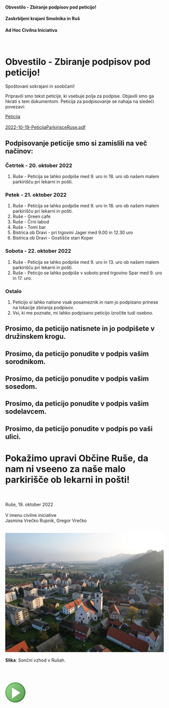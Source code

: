 #### Obvestilo - Zbiranje podpisov pod peticijo!

#### Zaskrbljeni krajani Smolnika in Ruš
#### Ad Hoc Civilna Iniciativa 
<br/>


# Obvestilo - Zbiranje podpisov pod peticijo!


Spoštovani sokrajani in soobčani!

Pripravili smo tekst peticije, ki vsebuje polja za podpise. Objavili smo ga 
hkrati s tem dokumentom. Peticija za podpisovanje se nahaja na sledeči povezavi:

[Peticija](./pdf/2022-10-19-PeticijaParkirisceRuse.pdf)
<br/>
<br/>
[2022-10-19-PeticijaParkirisceRuse.pdf](./pdf/2022-10-19-PeticijaParkirisceRuse.pdf)

## Podpisovanje peticije smo si zamislili na več načinov:

### Četrtek - 20. oktober 2022

1. Ruše - Peticija se lahko podpiše med 9. uro in 18. uro ob našem malem parkirišču pri lekarni in pošti.

### Petek - 21. oktober 2022

1. Ruše - Peticija se lahko podpiše med 9. uro in 18. uro ob našem malem parkirišču pri lekarni in pošti.
1. Ruše - Green cafe
1. Ruše - Črni labod
1. Ruše - Tomi bar
1. Bistrica ob Dravi - pri trgovini Jager med 9.00 in 12.30 uro
1. Bistrica ob Dravi - Gostišče stari Koper

### Sobota - 22. oktober 2022

1. Ruše - Peticija se lahko podpiše med 9. uro in 13. uro ob našem malem parkirišču pri lekarni in pošti.
1. Ruše - Peticijo se lahko podpiše v soboto pred trgovino Spar med 9. uro in 17. uro.

### Ostalo

1.	Peticijo si lahko natisne vsak posameznik in nam jo podpisano prinese na lokacije zbiranja podpisov.
1.  Vsi, ki me poznate, mi lahko podpisano peticijo izročite tudi osebno.

## Prosimo, da peticijo natisnete in jo <b>podpišete v družinskem krogu</b>.

## Prosimo, da peticijo <b>ponudite v podpis vašim sorodnikom</b>.

## Prosimo, da peticijo <b>ponudite v podpis vašim sosedom</b>.

## Prosimo, da peticijo <b>ponudite v podpis vašim sodelavcem</b>.

## Prosimo, da peticijo <b>ponudite v podpis po vaši ulici</b>.

# Pokažimo upravi Občine Ruše, da nam ni vseeno za naše malo parkirišče ob lekarni in pošti!

<br/><br/>
Ruše, 19. oktober 2022 <br/><br/>
V imenu civilne iniciative<br/> 
Jasmina Vrečko Rupnik, Gregor Vrečko
<br/><br/>


![Kazalo](./pic/slika_peticija_2.jpg)

**Slika**: Sončni vzhod v Rušah.


<br/>
<br/>

![GIT](./pic/status_work_green_64x64.png)